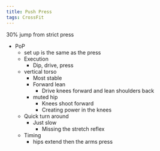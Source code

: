 ```yaml
---
title: Push Press
tags: CrossFit
---
```


30% jump from strict press
- PoP
	- set up is the same as the press
	- Execution
		- Dip, drive, press
	- vertical torso
		- Most stable
		- Forward lean
			- Drive knees forward and lean shoulders back
		- muted hip
			- Knees shoot forward
			- Creating power in the knees
	- Quick turn around
		- Just slow
			- Missing the stretch reflex
	- Timing
		- hips extend then the arms press
